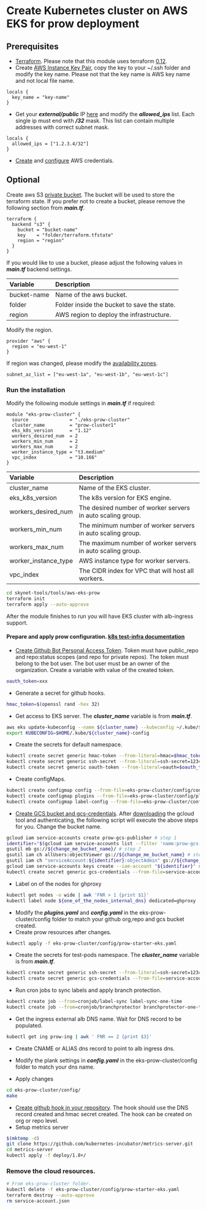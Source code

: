 # Create Kubernetes cluster on AWS EKS for prow deployment

## Prerequisites

- [Terraform](https://learn.hashicorp.com/terraform/getting-started/install.html). Please note that this module uses
  terraform [0.12](https://www.terraform.io/upgrade-guides/0-12.html).
- Create [AWS Instance Key Pair](https://docs.aws.amazon.com/AWSEC2/latest/UserGuide/ec2-key-pairs.html#having-ec2-create-your-key-pair),
  copy the key to your ~/.ssh folder and modify the key name. Please not that the key name is AWS key
  name and not local file name.

```hcl
locals {
  key_name = "key-name"
}
```

- Get your ***external/public*** IP [here](https://www.whatismyip.com/) and modify the ***allowed_ips*** list.
  Each single ip must end with ***/32*** mask. This list can contain multiple addresses with correct subnet mask.

```hcl
locals {
  allowed_ips = ["1.2.3.4/32"]
}
```

- [Create](https://docs.aws.amazon.com/IAM/latest/UserGuide/id_credentials_access-keys.html#Using_CreateAccessKey)
  and [configure](https://docs.aws.amazon.com/sdk-for-java/v1/developer-guide/setup-credentials.html) AWS credentials.

## Optional

Create aws S3 [private bucket](https://docs.aws.amazon.com/quickstarts/latest/s3backup/step-1-create-bucket.html).
The bucket will be used to store the terraform state. If you prefer not to create a bucket,
please remove the following section from ***main.tf***.

```hcl
terraform {
  backend "s3" {
    bucket = "bucket-name"
    key    = "folder/terraform.tfstate"
    region = "region"
  }
}
```

If you would like to use a bucket, please adjust the following values in ***main.tf*** backend settings.

| Variable    | Description                                 |
| :---------- | :------------------------------------------ |
| bucket-name | Name of the aws bucket.                     |
| folder      | Folder inside the bucket to save the state. |
| region      | AWS region to deploy the infrastructure.    |

Modify the region.

```hcl
provider "aws" {
  region = "eu-west-1"
}
```

If region was changed, please modify the [availability zones](https://gist.github.com/neilstuartcraig/0ccefcf0887f29b7f240).

```hcl
subnet_az_list = ["eu-west-1a", "eu-west-1b", "eu-west-1c"]
```

### Run the installation

Modify the following module settings in ***main.tf*** if required:

```hcl
module "eks-prow-cluster" {
  source               = "./eks-prow-cluster"
  cluster_name         = "prow-cluster1"
  eks_k8s_version      = "1.12"
  workers_desired_num  = 2
  workers_min_num      = 2
  workers_max_num      = 2
  worker_instance_type = "t3.medium"
  vpc_index            = "10.166"
}
```

| Variable             | Description                                                 |
| :------------------- | :---------------------------------------------------------- |
| cluster_name         | Name of the EKS cluster.                                    |
| eks_k8s_version      | The k8s version for EKS engine.                             |
| workers_desired_num  | The desired number of worker servers in auto scaling group. |
| workers_min_num      | The minimum number of worker servers in auto scaling group. |
| workers_max_num      | The maximum number of worker servers in auto scaling group. |
| worker_instance_type | AWS instance type for worker servers.                       |
| vpc_index            | The CIDR index for VPC that will host all workers.          |

```bash
cd skynet-tools/tools/aws-eks-prow
terraform init
terraform apply --auto-approve
```

After the module finishes to run you will have EKS cluster with alb-ingress support.

#### Prepare and apply prow configuration. [k8s test-infra documentation](https://github.com/kubernetes/test-infra/blob/master/prow/getting_started_deploy.md)

- [Create Github Bot Personal Access Token](https://help.github.com/en/articles/creating-a-personal-access-token-for-the-command-line).
  Token must have public_repo and repo:status scopes (and repo for private repos). The token must belong to the bot user.
  The bot user must be an owner of the organization. Create a variable with value of the created token.

```bash
oauth_token=xxx
```

- Generate a secret for github hooks.

```bash
hmac_token=$(openssl rand -hex 32)
```

- Get access to EKS server. The ***cluster_name*** variable is from ***main.tf***.

```bash
aws eks update-kubeconfig --name ${cluster_name} --kubeconfig ~/.kube/${cluster_name}-config
export KUBECONFIG=$HOME/.kube/${cluster_name}-config
```

- Create the secrets for default namespace.

```bash
kubectl create secret generic hmac-token --from-literal=hmac=$hmac_token
kubectl create secret generic ssh-secret --from-literal=ssh-secret=1234
kubectl create secret generic oauth-token --from-literal=oauth=$oauth_token
```

- Create configMaps.

```bash
kubectl create configmap config --from-file=eks-prow-cluster/config/config.yaml
kubectl create configmap plugins --from-file=eks-prow-cluster/config/plugins.yaml
kubectl create configmap label-config --from-file=eks-prow-cluster/config/labels.yaml
```

- [Create GCS bucket and gcs-credentials](https://github.com/kubernetes/test-infra/blob/master/prow/getting_started_deploy.md#configure-cloud-storage).
  After [downloading](https://cloud.google.com/sdk/gcloud/) the gcloud tool and authenticating,
  the following script will execute the above steps for you. Change the bucket name.

```bash
gcloud iam service-accounts create prow-gcs-publisher # step 1
identifier="$(gcloud iam service-accounts list --filter 'name:prow-gcs-publisher' --format 'value(email)')"
gsutil mb gs://${change_me_bucket_name}/ # step 2
gsutil iam ch allUsers:objectViewer gs://${change_me_bucket_name} # step 3
gsutil iam ch "serviceAccount:${identifier}:objectAdmin" gs://${change_me_bucket_name} # step 4
gcloud iam service-accounts keys create --iam-account "${identifier}" service-account.json # step 5
kubectl create secret generic gcs-credentials --from-file=service-account.json # step 6
```

- Label on of the nodes for ghproxy

```bash
kubectl get nodes -o wide | awk 'FNR > 1 {print $1}'
kubectl label node ${one_of_the_nodes_internal_dns} dedicated=ghproxy
```

- Modify the ***plugins.yaml*** and ***config.yaml*** in the eks-prow-cluster/config folder to match your github org,repo and gcs bucket created.
- Create prow resources after changes.

```bash
kubectl apply -f eks-prow-cluster/config/prow-starter-eks.yaml
```

- Create the secrets for test-pods namespace. The ***cluster_name*** variable is from ***main.tf***.

```bash
kubectl create secret generic ssh-secret --from-literal=ssh-secret=1234 -n test-pods
kubectl create secret generic gcs-credentials --from-file=service-account.json -n test-pods
```

- Run cron jobs to sync labels and apply branch protection.

```bash
kubectl create job --from=cronjob/label-sync label-sync-one-time
kubectl create job --from=cronjob/branchprotector branchprotector-one-time
```

- Get the ingress external alb DNS name. Wait for DNS record to be populated.

```bash
kubectl get ing prow-ing | awk ' FNR == 2 {print $3}'
```

- Create CNAME or ALIAS dns record to point to alb ingress dns.

- Modify the plank settings in ***config.yaml*** in the eks-prow-cluster/config folder to match your dns name.
- Apply changes

```bash
cd eks-prow-cluster/config/ 
make
```

- [Create github hook in your repository](https://github.com/kubernetes/test-infra/blob/master/prow/getting_started_deploy.md#add-the-webhook-to-github).
  The hook should use the DNS record created and hmac secret created. The hook can be created on org or repo level.
- Setup metrics server

```bash
$(mktemp -d)
git clone https://github.com/kubernetes-incubator/metrics-server.git
cd metrics-server
kubectl apply -f deploy/1.8+/
```

### Remove the cloud resources.

```bash
# From eks-prow-cluster folder.
kubectl delete -f eks-prow-cluster/config/prow-starter-eks.yaml
terraform destroy --auto-approve
rm service-account.json
```
